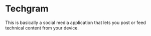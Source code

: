 # Techgram
This is basically a social media application that lets you post or feed technical content from your device.
